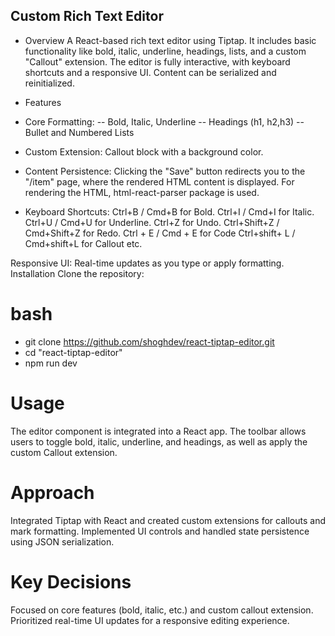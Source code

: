 ## Custom Rich Text Editor

- Overview
  A React-based rich text editor using Tiptap. It includes basic functionality like bold, italic, underline, headings, lists, and a custom "Callout" extension. The editor is fully interactive, with keyboard shortcuts and a responsive UI. Content can be serialized and reinitialized.

- Features

- Core Formatting:
  -- Bold, Italic, Underline
  -- Headings (h1, h2,h3)
  -- Bullet and Numbered Lists

- Custom Extension:
  Callout block with a background color.

- Content Persistence:
  Clicking the "Save" button redirects you to the "/item" page, where the rendered HTML content is displayed.
  For rendering the HTML, html-react-parser package is used.

- Keyboard Shortcuts:
  Ctrl+B / Cmd+B for Bold.
  Ctrl+I / Cmd+I for Italic.
  Ctrl+U / Cmd+U for Underline.
  Ctrl+Z for Undo.
  Ctrl+Shift+Z / Cmd+Shift+Z for Redo.
  Ctrl + E / Cmd + E for Code
  Ctrl+shift+ L / Cmd+shift+L for Callout
  etc.

Responsive UI:
Real-time updates as you type or apply formatting.
Installation
Clone the repository:

# bash

- git clone <https://github.com/shoghdev/react-tiptap-editor.git>
- cd "react-tiptap-editor"
- npm run dev

# Usage

The editor component is integrated into a React app.
The toolbar allows users to toggle bold, italic, underline, and headings, as well as apply the custom Callout extension.

# Approach

Integrated Tiptap with React and created custom extensions for callouts and mark formatting.
Implemented UI controls and handled state persistence using JSON serialization.

# Key Decisions

Focused on core features (bold, italic, etc.) and custom callout extension.
Prioritized real-time UI updates for a responsive editing experience.
